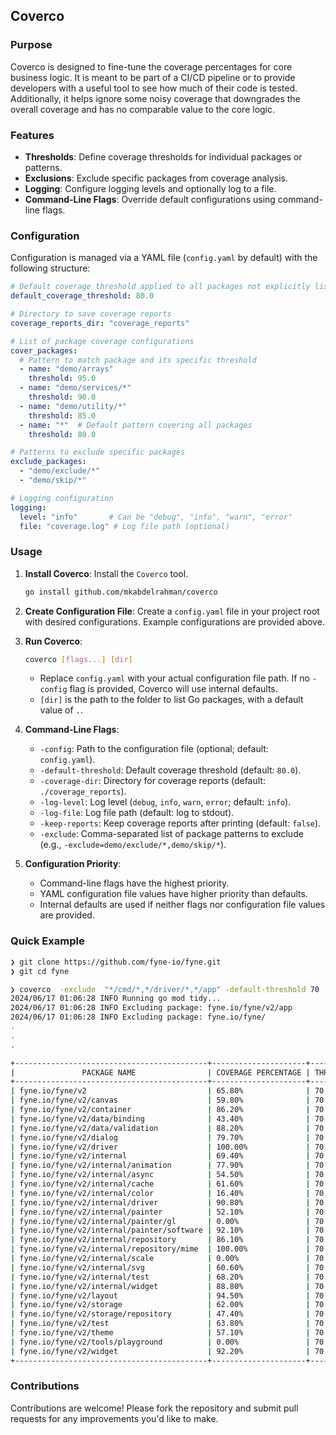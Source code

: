 ## Coverco

### Purpose

Coverco is designed to fine-tune the coverage percentages for core business logic. It is meant to be part of a CI/CD pipeline or to provide developers with a useful tool to see how much of their code is tested. Additionally, it helps ignore some noisy coverage that downgrades the overall coverage and has no comparable value to the core logic.

### Features

- **Thresholds**: Define coverage thresholds for individual packages or patterns.
- **Exclusions**: Exclude specific packages from coverage analysis.
- **Logging**: Configure logging levels and optionally log to a file.
- **Command-Line Flags**: Override default configurations using command-line flags.

### Configuration

Configuration is managed via a YAML file (`config.yaml` by default) with the following structure:

```yaml
# Default coverage threshold applied to all packages not explicitly listed
default_coverage_threshold: 80.0

# Directory to save coverage reports
coverage_reports_dir: "coverage_reports"

# List of package coverage configurations
cover_packages:
  # Pattern to match package and its specific threshold
  - name: "demo/arrays"
    threshold: 95.0
  - name: "demo/services/*"
    threshold: 90.0
  - name: "demo/utility/*"
    threshold: 85.0
  - name: "*"  # Default pattern covering all packages
    threshold: 80.0

# Patterns to exclude specific packages
exclude_packages:
  - "demo/exclude/*"
  - "demo/skip/*"

# Logging configuration
logging:
  level: "info"       # Can be "debug", "info", "warn", "error"
  file: "coverage.log" # Log file path (optional)
```

### Usage

1. **Install Coverco**: Install the `Coverco` tool.

   ```sh
   go install github.com/mkabdelrahman/coverco
   ```

2. **Create Configuration File**: Create a `config.yaml` file in your project root with desired configurations. Example configurations are provided above.

3. **Run Coverco**:

   ```sh
   coverco [flags...] [dir]
   ```

   - Replace `config.yaml` with your actual configuration file path. If no `-config` flag is provided, Coverco will use internal defaults.
   - `[dir]` is the path to the folder to list Go packages, with a default value of `.`.

4. **Command-Line Flags**:
   - `-config`: Path to the configuration file (optional; default: `config.yaml`).
   - `-default-threshold`: Default coverage threshold (default: `80.0`).
   - `-coverage-dir`: Directory for coverage reports (default: `./coverage_reports`).
   - `-log-level`: Log level (`debug`, `info`, `warn`, `error`; default: `info`).
   - `-log-file`: Log file path (default: log to stdout).
   - `-keep-reports`: Keep coverage reports after printing (default: `false`).
   - `-exclude`: Comma-separated list of package patterns to exclude (e.g., `-exclude=demo/exclude/*,demo/skip/*`).

5. **Configuration Priority**:
   - Command-line flags have the highest priority.
   - YAML configuration file values have higher priority than defaults.
   - Internal defaults are used if neither flags nor configuration file values are provided.


### Quick Example

```bash
❯ git clone https://github.com/fyne-io/fyne.git
❯ git cd fyne

❯ coverco  -exclude  "*/cmd/*,*/driver/*,*/app" -default-threshold 70
2024/06/17 01:06:28 INFO Running go mod tidy...
2024/06/17 01:06:28 INFO Excluding package: fyne.io/fyne/v2/app
2024/06/17 01:06:28 INFO Excluding package: fyne.io/fyne/
.
.
.

+-------------------------------------------+---------------------+-----------+
|               PACKAGE NAME                | COVERAGE PERCENTAGE | THRESHOLD |
+-------------------------------------------+---------------------+-----------+
| fyne.io/fyne/v2                           | 65.80%              | 70.00%    |
| fyne.io/fyne/v2/canvas                    | 59.80%              | 70.00%    |
| fyne.io/fyne/v2/container                 | 86.20%              | 70.00%    |
| fyne.io/fyne/v2/data/binding              | 43.40%              | 70.00%    |
| fyne.io/fyne/v2/data/validation           | 88.20%              | 70.00%    |
| fyne.io/fyne/v2/dialog                    | 79.70%              | 70.00%    |
| fyne.io/fyne/v2/driver                    | 100.00%             | 70.00%    |
| fyne.io/fyne/v2/internal                  | 69.40%              | 70.00%    |
| fyne.io/fyne/v2/internal/animation        | 77.90%              | 70.00%    |
| fyne.io/fyne/v2/internal/async            | 54.50%              | 70.00%    |
| fyne.io/fyne/v2/internal/cache            | 61.60%              | 70.00%    |
| fyne.io/fyne/v2/internal/color            | 16.40%              | 70.00%    |
| fyne.io/fyne/v2/internal/driver           | 90.80%              | 70.00%    |
| fyne.io/fyne/v2/internal/painter          | 52.10%              | 70.00%    |
| fyne.io/fyne/v2/internal/painter/gl       | 0.00%               | 70.00%    |
| fyne.io/fyne/v2/internal/painter/software | 92.10%              | 70.00%    |
| fyne.io/fyne/v2/internal/repository       | 86.10%              | 70.00%    |
| fyne.io/fyne/v2/internal/repository/mime  | 100.00%             | 70.00%    |
| fyne.io/fyne/v2/internal/scale            | 0.00%               | 70.00%    |
| fyne.io/fyne/v2/internal/svg              | 60.60%              | 70.00%    |
| fyne.io/fyne/v2/internal/test             | 68.20%              | 70.00%    |
| fyne.io/fyne/v2/internal/widget           | 88.80%              | 70.00%    |
| fyne.io/fyne/v2/layout                    | 94.50%              | 70.00%    |
| fyne.io/fyne/v2/storage                   | 62.00%              | 70.00%    |
| fyne.io/fyne/v2/storage/repository        | 47.40%              | 70.00%    |
| fyne.io/fyne/v2/test                      | 63.80%              | 70.00%    |
| fyne.io/fyne/v2/theme                     | 57.10%              | 70.00%    |
| fyne.io/fyne/v2/tools/playground          | 0.00%               | 70.00%    |
| fyne.io/fyne/v2/widget                    | 92.20%              | 70.00%    |
+-------------------------------------------+---------------------+-----------+
```


### Contributions

Contributions are welcome! Please fork the repository and submit pull requests for any improvements you'd like to make.
